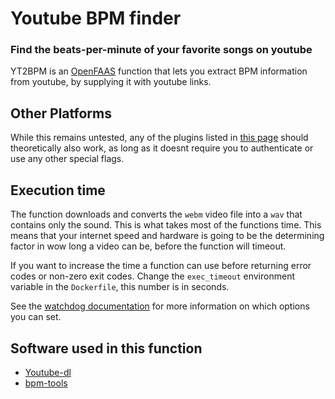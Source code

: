 # Youtube BPM finder
### Find the beats-per-minute of your favorite songs on youtube

YT2BPM is an [OpenFAAS](https://www.github.com/openfaas/faas) function that lets you extract BPM information from youtube, by supplying it with youtube links.

## Other Platforms
While this remains untested, any of the plugins listed in [this page](https://github.com/rg3/youtube-dl/tree/master/youtube_dl/extractor) should theoretically also work, as long as it doesnt require you to authenticate or use any other special flags.

## Execution time
The function downloads and converts the `webm` video file into a `wav` that contains only the sound. This is what takes most of the functions time. This means that your internet speed and hardware is going to be the determining factor in wow long a video can be, before the function will timeout.

If you want to increase the time a function can use before returning error codes or non-zero exit codes. Change the `exec_timeout` environment variable in the `Dockerfile`, this number is in seconds.

See the [watchdog documentation](https://github.com/openfaas/faas/tree/master/watchdog) for more information on which options you can set.
## Software used in this function
* [Youtube-dl](https://github.com/rg3/youtube-dl) 
* [bpm-tools](http://www.pogo.org.uk/~mark/bpm-tools/)
